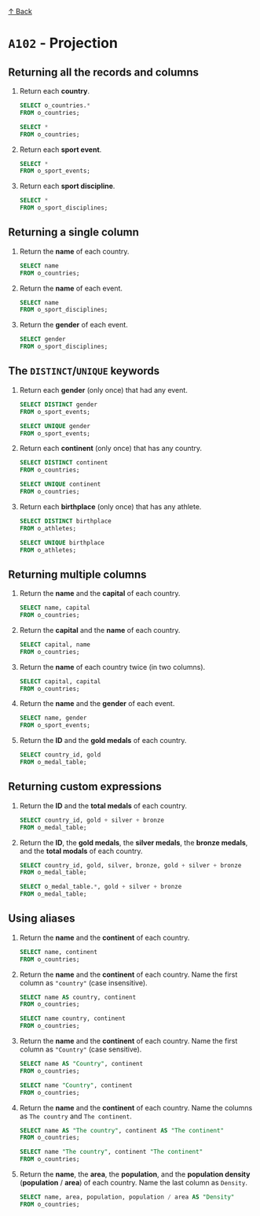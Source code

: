 [↑ Back](./README.md)

# `A102` - Projection

## Returning all the records and columns

1. Return each **country**.

    ```sql
    SELECT o_countries.*
    FROM o_countries;
    ```

    ```sql
    SELECT *
    FROM o_countries;
    ```

1. Return each **sport event**.

    ```sql
    SELECT *
    FROM o_sport_events;
    ```


1. Return each **sport discipline**.

    ```sql
    SELECT *
    FROM o_sport_disciplines;
    ```

## Returning a single column

1. Return the **name** of each country.

    ```sql
    SELECT name
    FROM o_countries;
    ```

1. Return the **name** of each event.

    ```sql
    SELECT name
    FROM o_sport_disciplines;
    ```

1. Return the **gender** of each event.

    ```sql
    SELECT gender
    FROM o_sport_disciplines;
    ```

## The `DISTINCT`/`UNIQUE` keywords

1. Return each **gender** (only once) that had any event.

    ```sql
    SELECT DISTINCT gender
    FROM o_sport_events;
    ```

    ```sql
    SELECT UNIQUE gender
    FROM o_sport_events;
    ```

1. Return each **continent** (only once) that has any country.

    ```sql
    SELECT DISTINCT continent
    FROM o_countries;
    ```

    ```sql
    SELECT UNIQUE continent
    FROM o_countries;
    ```

1. Return each **birthplace** (only once) that has any athlete.

    ```sql
    SELECT DISTINCT birthplace
    FROM o_athletes;
    ```
    
    ```sql
    SELECT UNIQUE birthplace
    FROM o_athletes;
    ```
    
## Returning multiple columns

1. Return the **name** and the **capital** of each country.

    ```sql
    SELECT name, capital
    FROM o_countries;
    ```

1. Return the **capital** and the **name** of each country.

    ```sql
    SELECT capital, name
    FROM o_countries;
    ```

1. Return the **name** of each country twice (in two columns).

    ```sql
    SELECT capital, capital
    FROM o_countries;
    ```

1. Return the **name** and the **gender** of each event.

    ```sql
    SELECT name, gender
    FROM o_sport_events;
    ```

1. Return the **ID** and the **gold medals** of each country.

    ```sql
    SELECT country_id, gold
    FROM o_medal_table;
    ```

## Returning custom expressions

1. Return the **ID** and the **total medals** of each country.

    ```sql
    SELECT country_id, gold + silver + bronze
    FROM o_medal_table;
    ```

1. Return the **ID**, the **gold medals**, the **silver medals**, the **bronze medals**, and the **total modals** of each country.

    ```sql
    SELECT country_id, gold, silver, bronze, gold + silver + bronze
    FROM o_medal_table;
    ```

    ```sql
    SELECT o_medal_table.*, gold + silver + bronze
    FROM o_medal_table;
    ```

## Using aliases

1. Return the **name** and the **continent** of each country.

    ```sql
    SELECT name, continent
    FROM o_countries;
    ```

1. Return the **name** and the **continent** of each country. Name the first column as `"country"` (case insensitive).

    ```sql
    SELECT name AS country, continent
    FROM o_countries;
    ```

    ```sql
    SELECT name country, continent
    FROM o_countries;
    ```

1. Return the **name** and the **continent** of each country. Name the first column as `"Country"` (case sensitive).

    ```sql
    SELECT name AS "Country", continent
    FROM o_countries;
    ```

    ```sql
    SELECT name "Country", continent
    FROM o_countries;
    ```

1. Return the **name** and the **continent** of each country. Name the columns as `The country` and `The continent`.

    ```sql
    SELECT name AS "The country", continent AS "The continent"
    FROM o_countries;
    ```

    ```sql
    SELECT name "The country", continent "The continent"
    FROM o_countries;
    ```

1. Return the **name**, the **area**, the **population**, and the **population density** (**population** / **area**) of each country. Name the last column as `Density`.

    ```sql
    SELECT name, area, population, population / area AS "Density"
    FROM o_countries;
    ```

